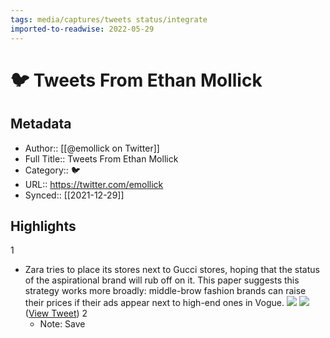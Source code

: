 ```yaml
---
tags: media/captures/tweets status/integrate
imported-to-readwise: 2022-05-29
---
```

# 🐦 Tweets From Ethan Mollick

## Metadata
- Author:: [[@emollick on Twitter]]
- Full Title:: Tweets From Ethan Mollick
- Category:: 🐦
- URL:: https://twitter.com/emollick
- Synced:: [[2021-12-29]]

## Highlights
1
- Zara tries to place its stores next to Gucci stores, hoping that the status of the aspirational brand will rub off on it. This paper suggests this strategy works more broadly: middle-brow fashion brands can raise their prices if their ads appear next to high-end ones in Vogue. 
  ![](https://pbs.twimg.com/media/FHqpErKXEAURVrl.jpg) 
  ![](https://pbs.twimg.com/media/FHqpErLXsAYd-_c.jpg) ([View Tweet](https://twitter.com/emollick/status/1475677731954253824))
2
    - Note: Save
